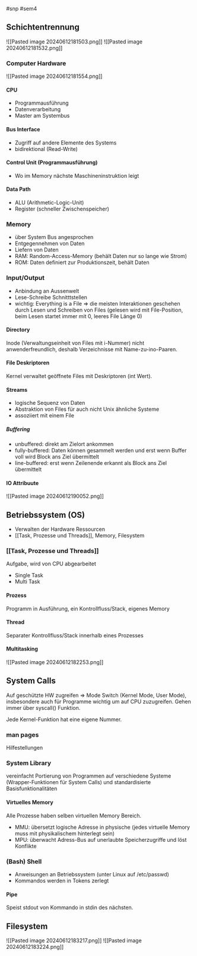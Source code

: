 #snp #sem4 
## Schichtentrennung

![[Pasted image 20240612181503.png]]
![[Pasted image 20240612181532.png]]
### Computer Hardware
![[Pasted image 20240612181554.png]]
#### CPU
- Programmausführung
- Datenverarbeitung
- Master am Systembus
#### Bus Interface
- Zugriff auf andere Elemente des Systems
- bidirektional (Read-Write)
#### Control Unit (Programmausführung)
- Wo im Memory nächste Maschineninstruktion leigt
#### Data Path
- ALU (Arithmetic-Logic-Unit)
- Register (schneller Zwischenspeicher)
### Memory
- über System Bus angesprochen
- Entgegennehmen von Daten
- Liefern von Daten
- RAM: Random-Access-Memory (behält Daten nur so lange wie Strom)
- ROM: Daten definiert zur Produktionszeit, behält Daten
### Input/Output
- Anbindung an Aussenwelt
- Lese-Schreibe Schnitttstellen
- wichtig: Everything is a File => die meisten Interaktionen geschehen durch Lesen und Schreiben von Files (gelesen wird mit File-Position, beim Lesen startet immer mit 0, leeres File Länge 0)
#### Directory
Inode (Verwaltungseinheit von Files mit i-Nummer) nicht anwenderfreundlich, deshalb Verzeichnisse mit Name-zu-ino-Paaren.
#### File Deskriptoren
Kernel verwaltet geöffnete Files mit Deskriptoren (int Wert).
#### Streams
- logische Sequenz von Daten
- Abstraktion von Files für auch nicht Unix ähnliche Systeme
- assoziiert mit einem File
##### Buffering
- unbuffered: direkt am Zielort ankommen
- fully-buffered: Daten können gesammelt werden und erst wenn Buffer voll wird Block ans Ziel übermittelt
- line-buffered: erst wenn Zeilenende erkannt als Block ans Ziel übermittelt
#### IO Attribuute
![[Pasted image 20240612190052.png]]
## Betriebssystem (OS)
- Verwalten der Hardware Ressourcen
- [[Task, Prozesse und Threads]], Memory, Filesystem
### [[Task, Prozesse und Threads]]
Aufgabe, wird von CPU abgearbeitet
- Single Task
- Multi Task
#### Prozess
Programm in Ausführung, ein Kontrollfluss/Stack, eigenes Memory
#### Thread
Separater Kontrollfluss/Stack innerhalb eines Prozesses
#### Multitasking
![[Pasted image 20240612182253.png]]
## System Calls
Auf geschützte HW zugreifen => Mode Switch (Kernel Mode, User Mode), insbesondere auch für Programme wichtig um auf CPU zuzugreifen. Gehen immer über syscall() Funktion.

Jede Kernel-Funktion hat eine eigene Nummer.
### man pages
Hilfestellungen
### System Library
vereinfacht Portierung von Programmen auf verschiedene Systeme (Wrapper-Funktionen für System Calls) und standardisierte Basisfunktionalitäten
#### Virtuelles Memory
Alle Prozesse haben selben virtuellen Memory Bereich.
- MMU: übersetzt logische Adresse in physische (jedes virtuelle Memory muss mit physikalischem hinterlegt sein)
- MPU: überwacht Adress-Bus auf unerlaubte Speicherzugriffe und löst Konflikte

### (Bash) Shell
- Anweisungen an Betriebssystem (unter Linux auf /etc/passwd)
- Kommandos werden in Tokens zerlegt
#### Pipe
Speist stdout von Kommando in stdin des nächsten.
## Filesystem
![[Pasted image 20240612183217.png]]
![[Pasted image 20240612183224.png]]

